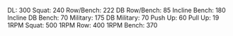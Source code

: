 DL: 300
 Squat: 240
 Row/Bench: 222
 DB Row/Bench: 85
 Incline Bench: 180
 Incline DB Bench: 70
 Military: 175
 DB Military: 70
 Push Up: 60
 Pull Up: 19
 1RPM Squat: 500
 1RPM Row: 400
 1RPM Bench: 370
